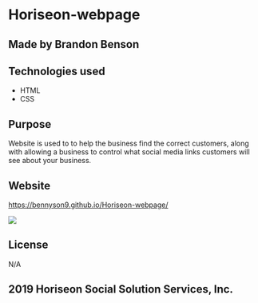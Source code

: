 # Horiseon-webpage

## Made by Brandon Benson

## Technologies used

- HTML
- CSS

## Purpose

Website is used to to help the business find the correct customers, along with allowing a business to control what social media links customers will see about your business.

## Website

https://bennyson9.github.io/Horiseon-webpage/

![](assets/images/digital-marketing-meeting.jpg)

## License

N/A

## 2019 Horiseon Social Solution Services, Inc.
